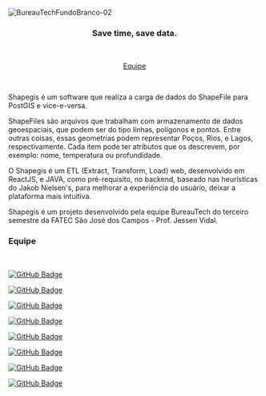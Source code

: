 ![BureauTechFundoBranco-02](https://user-images.githubusercontent.com/56437644/93030422-5d590b80-f5f9-11ea-98ae-6d6711ff9222.png)

<h3 align="center"> 
Save time, save data. </h3> <br>

 <p align="center">
  <a href="#Equipe">Equipe</a>
 </p> 
 <br>

 
 
Shapegis é um software que realiza a carga de dados do ShapeFile para PostGIS e vice-e-versa.  

ShapeFiles são arquivos que trabalham com armazenamento de dados geoespaciais, que podem ser do tipo linhas, polígonos e pontos. Entre outras coisas, essas geometrias podem representar Poços, Rios, e Lagos, respectivamente. Cada item pode ter atributos que os descrevem, por exemplo: nome, temperatura ou profundidade.

O Shapegis é um ETL (Extract, Transform, Load) web, desenvolvido em ReactJS, e JAVA, como pré-requisito, no backend, baseado nas heurísticas do Jakob Nielsen's, para melhorar a experiência do usuário, deixar a plataforma mais intuitiva. 

Shapegis é um projeto desenvolvido pela equipe BureauTech do terceiro semestre da FATEC São José dos Campos - Prof. Jessen Vidal.


### Equipe 

<br/>

[![GitHub Badge](https://img.shields.io/github/followers/anaclaragraciano?label=anaclaragraciano&style=for-the-badge&color=black&link=https://github.com/anaclaragraciano)](https://github.com/anaclaragraciano)<br/>

 [![GitHub Badge](https://img.shields.io/github/followers/bibiacoutinho?label=bibiacoutinho&style=for-the-badge&color=black&link=https://github.com/bibiacoutinho)](https://github.com/bibiacoutinho)<br/>

 [![GitHub Badge](https://img.shields.io/github/followers/charles-ramos?label=charles-ramos&style=for-the-badge&color=black&link=https://github.com/charles-ramos)](https://github.com/charles-ramos)<br/>

 [![GitHub Badge](https://img.shields.io/github/followers/danielsantosoliveira?label=danielsantosoliveira&style=for-the-badge&color=black&link=https://github.com/danielsantosoliveira)](https://github.com/danielsantosoliveira)<br/>

 [![GitHub Badge](https://img.shields.io/github/followers/fcostafelipe?label=fcostafelipe&style=for-the-badge&color=black&link=https://github.com/fcostafelipe)](https://github.com/fcostafelipe)<br/>

 [![GitHub Badge](https://img.shields.io/github/followers/QuodJP?label=QuodJP&style=for-the-badge&color=black&link=https://github.com/QuodJP)](https://github.com/QuodJP)</br>

 [![GitHub Badge](https://img.shields.io/github/followers/JVMedeiros?label=JVMedeiros&style=for-the-badge&color=black&link=https://github.com/JVMedeiros)](https://github.com/JVMedeiros)<br/>

 [![GitHub Badge](https://img.shields.io/github/followers/marcelouchoas?label=marcelouchoas&style=for-the-badge&color=black&link=https://github.com/QuodJP)](https://github.com/marcelouchoas)<br/>
